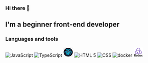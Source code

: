 ### Hi there 👋

## I'm a beginner front-end developer

### Languages and tools

<img src="https://upload.wikimedia.org/wikipedia/commons/3/3b/Javascript_Logo.png" width=30 height=30 alt="JavaScript"/>
<img src="https://upload.wikimedia.org/wikipedia/commons/thumb/4/4c/Typescript_logo_2020.svg/1024px-Typescript_logo_2020.svg.png" width=30 height=30 alt="TypeScript"/>
<img src="assets/react-logo.png" width=30 height=30 alt="React"/>
<img src="https://upload.wikimedia.org/wikipedia/commons/6/61/HTML5_logo_and_wordmark.svg" width=30 height=30 alt="HTML 5"/>
<img src="https://upload.wikimedia.org/wikipedia/commons/3/3d/CSS.3.svg" width=30 height=30 alt="CSS"/>
<img src="https://www.docker.com/sites/default/files/d8/2019-07/Moby-logo.png" width=40 height=30 alt="docker"/>
<img src="assets/redux-logo.png" width=30 height=30 alt="docker"/>


<!--
**PyotrGrogorchenko/PyotrGrogorchenko** is a ✨ _special_ ✨ repository because its `README.md` (this file) appears on your GitHub profile.

Here are some ideas to get you started:

- 🔭 I’m currently working on ...
- 🌱 I’m currently learning ...
- 👯 I’m looking to collaborate on ...
- 🤔 I’m looking for help with ...
- 💬 Ask me about ...
- 📫 How to reach me: ...
- 😄 Pronouns: ...
- ⚡ Fun fact: ...
-->
